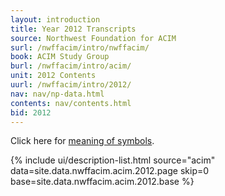 ```yaml
---
layout: introduction
title: Year 2012 Transcripts
source: Northwest Foundation for ACIM
surl: /nwffacim/intro/nwffacim/
book: ACIM Study Group
burl: /nwffacim/intro/acim/
unit: 2012 Contents
uurl: /nwffacim/intro/2012/
nav: nav/np-data.html
contents: nav/contents.html
bid: 2012
---
```


<i class="fa fa-eye-slash"></i> Click here for [meaning of symbols](/about/symbols/).

{% include ui/description-list.html source="acim"
data=site.data.nwffacim.acim.2012.page skip=0
base=site.data.nwffacim.acim.2012.base %}

